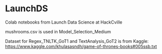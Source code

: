 # LaunchDS
Colab notebooks from Launch Data Science at HackCville

mushrooms.csv is used in  Model_Selection_Medium


Dataset for Regex_TNLTK_GoT1 and TextAnalysis_GoT2 is from Kaggle: 
https://www.kaggle.com/khulasasndh/game-of-thrones-books#005ssb.txt
